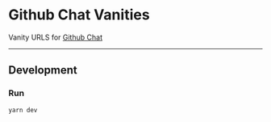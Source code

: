 # Github Chat Vanities

Vanity URLS for [Github Chat](https://github.com/HarryET/github-chat)

<hr/>

## Development

### Run

```
yarn dev
```
